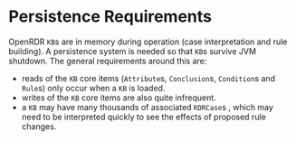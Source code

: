 # Persistence Requirements

OpenRDR `KB`s are in memory during operation (case interpretation and rule building).
A persistence system is needed so that `KB`s survive JVM shutdown. The general requirements
around this are:

- reads of the `KB` core items (`Attribute`s, `Conclusion`s, `Condition`s and `Rule`s) only occur when a `KB` is loaded.
- writes of the `KB` core items are also quite infrequent.
- a `KB` may have many thousands of associated `RDRCase`s , which may need to be interpreted quickly to see the effects
  of proposed rule changes.

